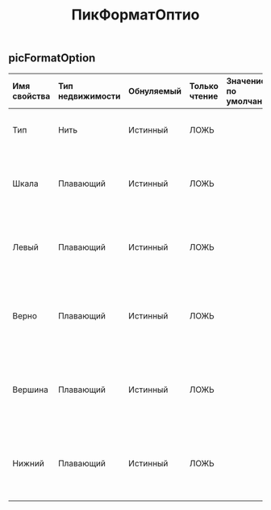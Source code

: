 ﻿---
title: ПикФорматОптио
second_title: Aspose.Cells Cloud Documen
type: docs
url: /ru/specification/model/picformatoption/
description: "Aspose.Cells Спецификация облачной модели: PicFormatOption. Легко обрабатывайте Excel и другие документы электронных таблиц с помощью таких функций, как открытие, создание, редактирование, разделение, слияние, сравнение и преобразование."
weight: 50
---
## **picFormatOption**

 

| Имя свойства| Тип недвижимости| Обнуляемый| Только чтение| Значение по умолчанию| Описание|
|:- |:- |:- |:- |:- |:- |
| Тип| Нить| Истинный| ЛОЖЬ|| Получает или задает тип заливки изображения.|
| Шкала| Плавающий| Истинный| ЛОЖЬ|| Получает или задает количество изображений в стеке и масштабе.|
| Левый| Плавающий| Истинный| ЛОЖЬ|| Получает или задает смещение влево для растягивания изображения.|
| Верно| Плавающий| Истинный| ЛОЖЬ|| Получает или задает правильное смещение для растягивания изображения.|
| Вершина| Плавающий| Истинный| ЛОЖЬ|| Получает или задает верхнее смещение для растягивания изображения.|
| Нижний| Плавающий| Истинный| ЛОЖЬ|| Получает или задает нижнее смещение для растягивания изображения.|

